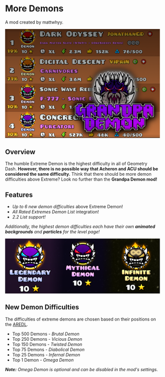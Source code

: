 # <cy>More Demons</c>
<cj>A mod created by mattwhyy.</c>

![Title](resources/readme/difficulties.png)

## Overview
The humble Extreme Demon is the highest difficulty in all of Geometry Dash. **<cr>However, there is no possible way that Acheron and ACU should be considered the same difficulty.</c>** Think that there should be more demon difficulties above Extreme? Look no further than the **<cl>Grandpa Demon mod!</c>**

## Features
* *<cg>Up to 6 new demon difficulties</c>* above Extreme Demon!
* *<cr>All Rated Extremes Demon List</c>* integration!
* *<cy>2.2 List support!</c>*


*Additionally, the highest demon difficulties each have their own **<cj>animated backgrounds</c>** and **<cg>particles</c>** for the level page!*

![Demons](resources/readme/demons.png)

## New Demon Difficulties
The difficulties of extreme demons are chosen based on their positions on the [AREDL](https://aredl.pages.dev/#/).

* Top 500 Demons - *<co>Brutal Demon</c>*
* Top 250 Demons - *<cp>Vicious Demon</c>*
* Top 150 Demons - *<cj>Twisted Demon</c>*
* Top 75 Demons - *<cl>Diabolical Demon</c>*
* Top 25 Demons - *<cy>Infernal Demon</c>*
* Top 1 Demon - *<cr>Omega Demon</c>*

***Note:** Omega Demon is optional and can be disabled in the mod's settings.*